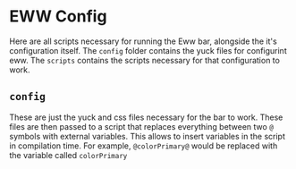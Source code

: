 # EWW Config

Here are all scripts necessary for running the Eww bar, alongside the it's
configuration itself. The `config` folder contains the yuck files for
configurint eww. The `scripts` contains the scripts necessary for that
configuration to work.

## `config`

These are just the yuck and css files necessary for the bar to work. These files
are then passed to a script that replaces everything between two `@` symbols
with external variables. This allows to insert variables in the script in
compilation time. For example, `@colorPrimary@` would be replaced with the
variable called `colorPrimary`
